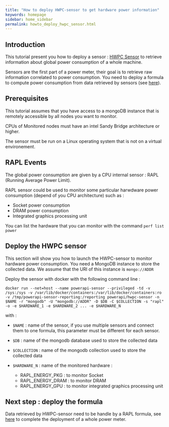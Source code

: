 ```yaml
---
title: "How to deploy HWPC-sensor to get hardware power information"
keywords: homepage
sidebar: home_sidebar 
permalink: howto_deploy_hwpc_sensor.html
---
```


## Introduction

This tutorial present you how to deploy a sensor : [HWPC Sensor](hwpc.html) to
retrieve information about global power consumption of a whole machine.

Sensors are the first part of a power meter, their goal is to retrieve raw
information correlated to power consumption. You need to deploy a formula to
compute power consumption from data retrieved by sensors (see
[here](howto_deploy_rapl_formula.html)).

## Prerequisites
This tutorial assumes that you have access to a mongoDB instance that is
remotely accessible by all nodes you want to monitor.

CPUs of Monitored nodes must have an intel Sandy Bridge architecture or higher.

The sensor must be run on a Linux operating system that is not on a virtual
environement.

## RAPL Events

The global power consumption are given by a CPU internal sensor : RAPL (Running
Average Power Limit).

RAPL sensor could be used to monitor some particular harwdware power consumption
(depend of you CPU architecture) such as :

- Socket power consumption
- DRAM power consumption
- Integrated graphics processing unit

You can list the hardware that you can monitor with the command `perf list power`

## Deploy the HWPC sensor

This section will show you how to launch the HWPC-sensor to monitor hardware
power consumption. You need a MongoDB instance to store the collected data. We
assume that the URI of this instance is `mongo://ADDR`

Deploy the sensor with docker with the following command line :

	docker run --net=host --name powerapi-sensor --privileged -td -v /sys:/sys -v /var/lib/docker/containers:/var/lib/docker/containers:ro -v /tmp/powerapi-sensor-reporting:/reporting powerapi/hwpc-sensor -n $NAME -r "mongodb" -U "mongodb://ADDR" -D $DB -C $COLLECTION -s "rapl" -o -e $HARDWARE_1 -e $HARDWARE_2 ... -e $HARDWARE_N
	
with : 

- `$NAME` : name of the sensor, if you use multiple sensors and connect them to one formula, this parameter must be different for each sensor.
- `$DB` : name of the mongodb database used to store the collected data
- `$COLLECTION` : name of the mongodb collection used to store the collected data
- `$HARDWARE_N` : name of the monitored hardware : 

	- RAPL_ENERGY_PKG : to monitor Socket
	- RAPL_ENERGY_DRAM : to monitor DRAM
	- RAPL_ENERGY_GPU : to monitor integrated graphics processing unit


## Next step : deploy the formula

Data retrieved by HWPC-sensor need to be handle by a RAPL formula, see [here](howto_deploy_rapl_formula.html) to complete the deployment of a whole power meter.
